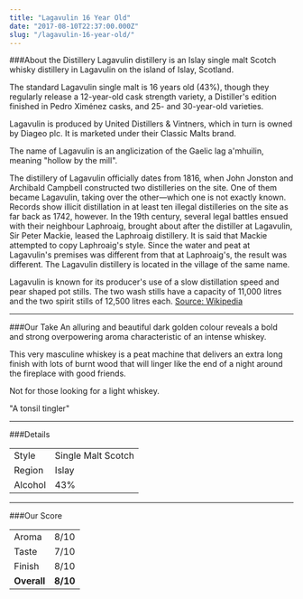 ```yaml
---
title: "Lagavulin 16 Year Old"
date: "2017-08-10T22:37:00.000Z"
slug: "/lagavulin-16-year-old/"
---
```

###About the Distillery
Lagavulin distillery is an Islay single malt Scotch whisky distillery in Lagavulin on the island of Islay, Scotland.

The standard Lagavulin single malt is 16 years old (43%), though they regularly release a 12-year-old cask strength variety, a Distiller's edition finished in Pedro Ximénez casks, and 25- and 30-year-old varieties.

Lagavulin is produced by United Distillers & Vintners, which in turn is owned by Diageo plc. It is marketed under their Classic Malts brand.

The name of Lagavulin is an anglicization of the Gaelic lag a'mhuilin, meaning "hollow by the mill".

The distillery of Lagavulin officially dates from 1816, when John Jonston and Archibald Campbell constructed two distilleries on the site. One of them became Lagavulin, taking over the other—which one is not exactly known. Records show illicit distillation in at least ten illegal distilleries on the site as far back as 1742, however. In the 19th century, several legal battles ensued with their neighbour Laphroaig, brought about after the distiller at Lagavulin, Sir Peter Mackie, leased the Laphroaig distillery. It is said that Mackie attempted to copy Laphroaig's style. Since the water and peat at Lagavulin's premises was different from that at Laphroaig's, the result was different. The Lagavulin distillery is located in the village of the same name.

Lagavulin is known for its producer's use of a slow distillation speed and pear shaped pot stills. The two wash stills have a capacity of 11,000 litres and the two spirit stills of 12,500 litres each.
[Source: Wikipedia](https://en.wikipedia.org/wiki/Lagavulin_distillery)

---

###Our Take
An alluring and beautiful dark golden colour reveals a bold and strong overpowering aroma characteristic of an intense whiskey.

This very masculine whiskey is a peat machine that delivers an extra long finish with lots of burnt wood that will linger like the end of a night around the fireplace with good friends.

Not for those looking for a light whiskey.

"A tonsil tingler"

---

###Details
<table>  
<tr>  
<td class="grey">Style</td><td>Single Malt Scotch</td>  
</tr>  
<tr>  
<td class="grey">Region</td><td>Islay</td>  
</tr>  
<tr>  
<td class="grey">Alcohol</td><td>43%</td>  
</tr>  
</table>


---

###Our Score
<table class="score-table">  
<tr>  
<td class="grey">Aroma</td><td>8/10</td>  
</tr>  
<tr>  
<td class="grey">Taste</td><td>7/10</td>  
</tr>  
<tr>  
<td class="grey">Finish</td><td>8/10</td>  
</tr>  
<tr>  
<td class="grey"><strong>Overall</strong></td><td><strong>8/10</strong></td>  
</tr>  
</table>
    